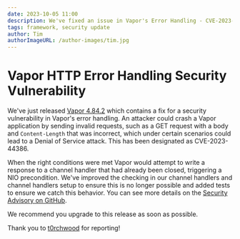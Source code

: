 ```yaml
---
date: 2023-10-05 11:00
description: We've fixed an issue in Vapor's Error Handling - CVE-2023-44386
tags: framework, security update
author: Tim
authorImageURL: /author-images/tim.jpg
---
```

# Vapor HTTP Error Handling Security Vulnerability

We've just released [Vapor 4.84.2](https://github.com/vapor/vapor/releases/tag/4.84.2) which contains a fix for a security vulnerability in Vapor's error handling. An attacker could crash a Vapor application by sending invalid requests, such as a GET request with a body and `Content-Length` that was incorrect, which under certain scenarios could lead to a Denial of Service attack. This has been designated as CVE-2023-44386. 

When the right conditions were met Vapor would attempt to write a response to a channel handler that had already been closed, triggering a NIO precondition. We've improved the checking in our channel handlers and channel handlers setup to ensure this is no longer possible and added tests to ensure we catch this behavior. You can see more details on the [Security Advisory on GitHub](https://github.com/vapor/vapor/security/advisories/GHSA-3mwq-h3g6-ffhm).

We recommend you upgrade to this release as soon as possible. 

Thank you to [t0rchwood](https://github.com/t0rchwo0d) for reporting!

